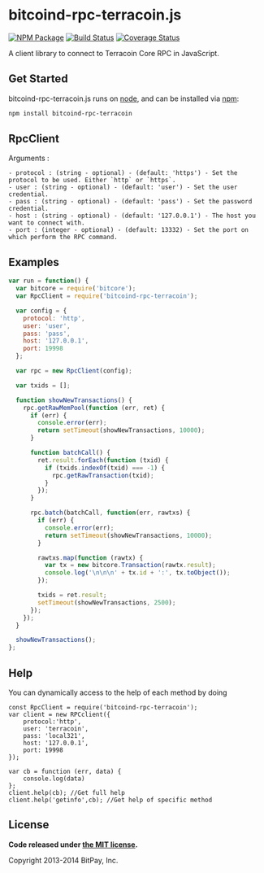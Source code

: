 bitcoind-rpc-terracoin.js
===============

[![NPM Package](https://img.shields.io/npm/v/bitcoind-rpc-terracoin.svg?style=flat-square)](https://www.npmjs.org/package/bitcoind-rpc-terracoin)
[![Build Status](https://img.shields.io/travis/terracoin/bitcoind-rpc-terracoin.svg?branch=master&style=flat-square)](https://travis-ci.org/terracoin/bitcoind-rpc-terracoin)
[![Coverage Status](https://img.shields.io/coveralls/terracoin/bitcoind-rpc-terracoin.svg?style=flat-square)](https://coveralls.io/r/terracoin/bitcoind-rpc-terracoin?branch=master)

A client library to connect to Terracoin Core RPC in JavaScript.

## Get Started

bitcoind-rpc-terracoin.js runs on [node](http://nodejs.org/), and can be installed via [npm](https://npmjs.org/):

```bash
npm install bitcoind-rpc-terracoin
```

## RpcClient

Arguments : 

	- protocol : (string - optional) - (default: 'https') - Set the protocol to be used. Either `http` or `https`.
	- user : (string - optional) - (default: 'user') - Set the user credential.
	- pass : (string - optional) - (default: 'pass') - Set the password credential.
	- host : (string - optional) - (default: '127.0.0.1') - The host you want to connect with.
	- port : (integer - optional) - (default: 13332) - Set the port on which perform the RPC command.
	
## Examples

```javascript
var run = function() {
  var bitcore = require('bitcore');
  var RpcClient = require('bitcoind-rpc-terracoin');

  var config = {
    protocol: 'http',
    user: 'user',
    pass: 'pass',
    host: '127.0.0.1',
    port: 19998
  };

  var rpc = new RpcClient(config);

  var txids = [];

  function showNewTransactions() {
    rpc.getRawMemPool(function (err, ret) {
      if (err) {
        console.error(err);
        return setTimeout(showNewTransactions, 10000);
      }

      function batchCall() {
        ret.result.forEach(function (txid) {
          if (txids.indexOf(txid) === -1) {
            rpc.getRawTransaction(txid);
          }
        });
      }

      rpc.batch(batchCall, function(err, rawtxs) {
        if (err) {
          console.error(err);
          return setTimeout(showNewTransactions, 10000);
        }

        rawtxs.map(function (rawtx) {
          var tx = new bitcore.Transaction(rawtx.result);
          console.log('\n\n\n' + tx.id + ':', tx.toObject());
        });

        txids = ret.result;
        setTimeout(showNewTransactions, 2500);
      });
    });
  }

  showNewTransactions();
};
```

## Help 

You can dynamically access to the help of each method by doing
```
const RpcClient = require('bitcoind-rpc-terracoin');
var client = new RPCclient({
    protocol:'http',
    user: 'terracoin',
    pass: 'local321', 
    host: '127.0.0.1', 
    port: 19998
});

var cb = function (err, data) {
    console.log(data)
};
client.help(cb); //Get full help
client.help('getinfo',cb); //Get help of specific method
```
## License

**Code released under [the MIT license](https://github.com/bitpay/bitcore/blob/master/LICENSE).**

Copyright 2013-2014 BitPay, Inc.
